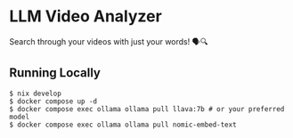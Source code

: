 # LLM Video Analyzer

Search through your videos with just your words! 🗣️🔍

## Running Locally

```console
$ nix develop
$ docker compose up -d
$ docker compose exec ollama ollama pull llava:7b # or your preferred model
$ docker compose exec ollama ollama pull nomic-embed-text
```
